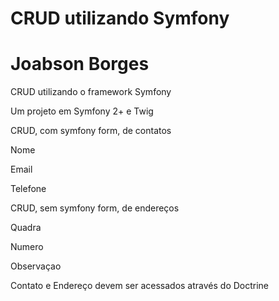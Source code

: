 # CRUD utilizando Symfony
# Joabson Borges

CRUD utilizando o framework Symfony 


Um projeto em Symfony 2+ e Twig

CRUD, com symfony form, de contatos

Nome

Email

Telefone

CRUD, sem symfony form, de endereços

Quadra

Numero

Observaçao

Contato e Endereço devem ser acessados através do Doctrine
